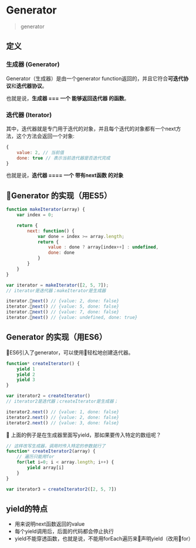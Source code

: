 # Generator
> generator

## 定义
### 生成器 (Generator)
Generator（生成器）是由一个generator function返回的，并且它符合**可迭代协议**和**迭代器协议**。

也就是说，**生成器 === 一个 能够返回迭代器 的函数**。

### 迭代器 (Iterator)
其中，迭代器就是专门用于迭代的对象，并且每个迭代的对象都有一个next方法，这个方法会返回一个对象:
```js
{
    value: 2, // 当前值
    done: true // 表示当前迭代器是否迭代完成
}
```
也就是说，**迭代器 ==== 一个 带有next函数 的对象**

## Generator 的实现（用ES5）
```js
function makeIterator(array) {
    var index = 0;

    return {
        next: function() {
            var done = index >= array.length;
            return {
                value : done ? array[index++] : undefined,
                done: done
            }
        }
    }
}

var iterator = makeIterator([2, 5, 7]); 
// iterator是迭代器；makeIterator是生成器

iterator.next() // {value: 2, done: false}
iterator.next() // {value: 5, done: false}
iterator.next() // {value: 7, done: false}
iterator.next() // {value: undefined, done: true}
```

## Generator 的实现（用ES6）
ES6引入了generator，可以使用轻松地创建迭代器。

```js
function* createIterator() {
    yield 1
    yield 2
    yield 3
}

var iterator2 = createIterator()
// iterator2是迭代器；createIterator是生成器；

iterator2.next() // {value: 1, done: false}
iterator2.next() // {value: 2, done: false}
iterator2.next() // {value: 3, done: false}
```

上面的例子是在生成器里面写yield，那如果要传入特定的数组呢？
```js
// 这样改写生成器，调用时传入特定的参数就行了
function* createIterator2(array) {
    // 遍历只能用for
    for(let i=0; i < array.length; i++) {
        yield array[i]
    }
}

var iterator3 = createIterator2([2, 5, 7])
```

## yield的特点
 * 用来说明next函数返回的value
 * 每个yield调用后，后面的代码都会停止执行
 * yield不能穿透函数，也就是说，不能用forEach遍历来声明yield（改用for）
